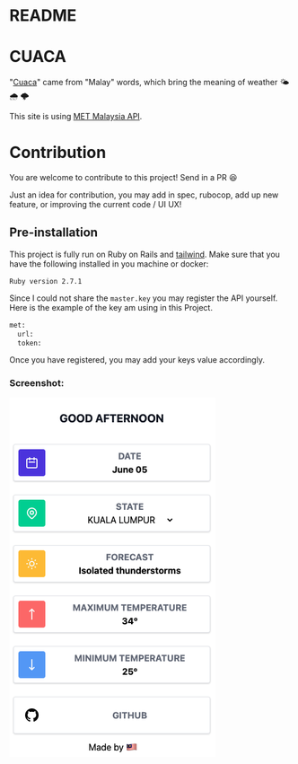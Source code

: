 # README

# CUACA
"[Cuaca](http://www.cuaca.io)" came from "Malay" words, which bring the meaning of weather 🌤 🌧 🌩

This site is using [MET Malaysia API](https://api.met.gov.my/).

# Contribution
You are welcome to contribute to this project! Send in a PR 😆

Just an idea for contribution, you may add in spec, rubocop, add up new feature, or improving the current code / UI UX!

## Pre-installation
This project is fully run on Ruby on Rails and [tailwind](https://tailwindcss.com/). Make sure that you have the following installed in you machine or docker:

```
Ruby version 2.7.1
```

Since I could not share the `master.key` you may register the API yourself. Here is the example of the key am using in this Project.

```
met:
  url:
  token:
```
Once you have registered, you may add your keys value accordingly.

### Screenshot:
![cuaca-site-screenshot](new-cuaca-screen-shot.png)
